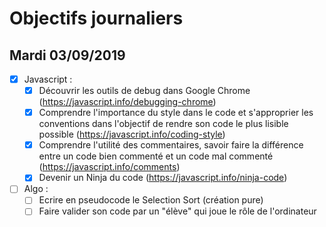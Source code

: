 # Objectifs journaliers

## Mardi 03/09/2019


* [x] Javascript :
  * [x] Découvrir les outils de debug dans Google Chrome (https://javascript.info/debugging-chrome)
  *[x] Comprendre l'importance du style dans le code et s'approprier les conventions dans l'objectif de rendre son code le plus lisible possible (https://javascript.info/coding-style)
  *[x] Comprendre l'utilité des commentaires, savoir faire la différence entre un code bien commenté et un code mal commenté (https://javascript.info/comments)
  *[x] Devenir un Ninja du code (https://javascript.info/ninja-code)

* [ ] Algo : 
  * [ ] Ecrire en pseudocode le Selection Sort (création pure)
  * [ ] Faire valider son code par un "élève" qui joue le rôle de l'ordinateur
